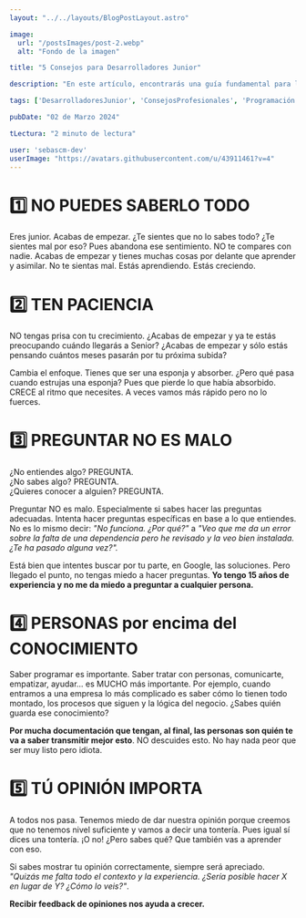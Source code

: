 ```yaml
---
layout: "../../layouts/BlogPostLayout.astro"

image:
  url: "/postsImages/post-2.webp"
  alt: "Fondo de la imagen"

title: "5 Consejos para Desarrolladores Junior"

description: "En este artículo, encontrarás una guía fundamental para los desarrolladores junior que están dando sus primeros pasos en el emocionante mundo de la programación. Desde cómo lidiar con el inevitable sentimiento de no saberlo todo hasta la importancia de cultivar habilidades interpersonales, estos cinco consejos te orientarán en tu viaje de crecimiento profesional. Aprende a tener paciencia con tu desarrollo, no temas hacer preguntas y recuerda que tu opinión es valiosa. ¡Sumérgete en este breve pero poderoso consejo y prepárate para crecer en tu carrera como desarrollador!"

tags: ['DesarrolladoresJunior', 'ConsejosProfesionales', 'Programación', 'DesarrolloWeb ']

pubDate: "02 de Marzo 2024"

tLectura: "2 minuto de lectura"

user: 'sebascm-dev'
userImage: "https://avatars.githubusercontent.com/u/43911461?v=4"
---
```




# 1️⃣ NO PUEDES SABERLO TODO

Eres junior. Acabas de empezar. ¿Te sientes que no lo sabes todo? ¿Te sientes mal por eso? Pues abandona ese sentimiento. NO te compares con nadie. Acabas de empezar y tienes muchas cosas por delante que aprender y asimilar. No te sientas mal. Estás aprendiendo. Estás creciendo.

# 2️⃣ TEN PACIENCIA

NO tengas prisa con tu crecimiento. ¿Acabas de empezar y ya te estás preocupando cuándo llegarás a Senior? ¿Acabas de empezar y sólo estás pensando cuántos meses pasarán por tu próxima subida?

Cambia el enfoque. Tienes que ser una esponja y absorber. ¿Pero qué pasa cuando estrujas una esponja? Pues que pierde lo que había absorbido. CRECE al ritmo que necesites. A veces vamos más rápido pero no lo fuerces.

# 3️⃣ PREGUNTAR NO ES MALO

¿No entiendes algo? PREGUNTA.<br>
¿No sabes algo? PREGUNTA.<br>
¿Quieres conocer a alguien? PREGUNTA.

Preguntar NO es malo. Especialmente si sabes hacer las preguntas adecuadas. Intenta hacer preguntas específicas en base a lo que entiendes. No es lo mismo decir: *"No funciona. ¿Por qué?"* a *"Veo que me da un error sobre la falta de una dependencia pero he revisado y la veo bien instalada. ¿Te ha pasado alguna vez?".*

Está bien que intentes buscar por tu parte, en Google, las soluciones. Pero llegado el punto, no tengas miedo a hacer preguntas. **Yo tengo 15 años de experiencia y no me da miedo a preguntar a cualquier persona.**

# 4️⃣ PERSONAS por encima del CONOCIMIENTO

Saber programar es importante. Saber tratar con personas, comunicarte, empatizar, ayudar... es MUCHO más importante. Por ejemplo, cuando entramos a una empresa lo más complicado es saber cómo lo tienen todo montado, los procesos que siguen y la lógica del negocio. ¿Sabes quién guarda ese conocimiento?

**Por mucha documentación que tengan, al final, las personas son quién te va a saber transmitir mejor esto**. NO descuides esto. No hay nada peor que ser muy listo pero idiota.

# 5️⃣ TÚ OPINIÓN IMPORTA

A todos nos pasa. Tenemos miedo de dar nuestra opinión porque creemos que no tenemos nivel suficiente y vamos a decir una tontería. Pues igual sí dices una tontería. ¡O no! ¿Pero sabes qué? Que también vas a aprender con eso.

Si sabes mostrar tu opinión correctamente, siempre será apreciado. *"Quizás me falta todo el contexto y la experiencia. ¿Sería posible hacer X en lugar de Y? ¿Cómo lo veis?"*.

**Recibir feedback de opiniones nos ayuda a crecer.**